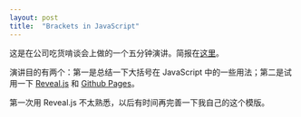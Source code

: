 ```yaml
---
layout: post
title:  "Brackets in JavaScript"
---
```


这是在公司吃货啃谈会上做的一个五分钟演讲。简报在[这里](http://th507.github.io/talk-javascript-parenthesis)。

<!-- more -->
演讲目的有两个：第一是总结一下大括号在 JavaScript 中的一些用法；第二是试用一下 [Reveal.js](http://lab.hakim.se/reveal-js/) 和 [Github Pages](http://pages.github.com/)。

第一次用 Reveal.js 不太熟悉，以后有时间再完善一下我自己的这个模版。


